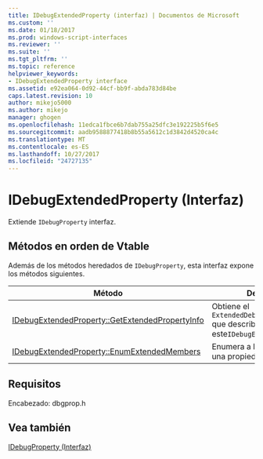 ```yaml
---
title: IDebugExtendedProperty (interfaz) | Documentos de Microsoft
ms.custom: ''
ms.date: 01/18/2017
ms.prod: windows-script-interfaces
ms.reviewer: ''
ms.suite: ''
ms.tgt_pltfrm: ''
ms.topic: reference
helpviewer_keywords:
- IDebugExtendedProperty interface
ms.assetid: e92ea064-0d92-44cf-bb9f-abda783d84be
caps.latest.revision: 10
author: mikejo5000
ms.author: mikejo
manager: ghogen
ms.openlocfilehash: 11edca1fbce6b7dab755a25dfc3e192225b5f6e5
ms.sourcegitcommit: aadb9588877418b8b55a5612c1d3842d4520ca4c
ms.translationtype: MT
ms.contentlocale: es-ES
ms.lasthandoff: 10/27/2017
ms.locfileid: "24727135"
---
```

# <a name="idebugextendedproperty-interface"></a>IDebugExtendedProperty (Interfaz)
Extiende `IDebugProperty` interfaz.  
  
## <a name="methods-in-vtable-order"></a>Métodos en orden de Vtable  
 Además de los métodos heredados de `IDebugProperty`, esta interfaz expone los métodos siguientes.  
  
|Método|Descripción|  
|------------|-----------------|  
|[IDebugExtendedProperty::GetExtendedPropertyInfo](../../winscript/reference/idebugextendedproperty-getextendedpropertyinfo.md)|Obtiene el `ExtendedDebugPropertyInfo` que describe este`IDebugExtendedProperty``.`|  
|[IDebugExtendedProperty::EnumExtendedMembers](../../winscript/reference/idebugextendedproperty-enumextendedmembers.md)|Enumera a los miembros de una propiedad extendida.|  
  
## <a name="requirements"></a>Requisitos  
 Encabezado: dbgprop.h  
  
## <a name="see-also"></a>Vea también  
 [IDebugProperty (Interfaz)](../../winscript/reference/idebugproperty-interface.md)